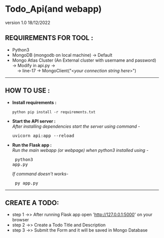 **Todo_Api(and webapp)**
===============================================
version 1.0 18/12/2022 <br>


REQUIREMENTS FOR TOOL :
--------------------------------------------------------------------
- Python3
- MongoDB (mongodb on local machine) -> Default
- Mongo Atlas Cluster (An External cluster with username and password) → Modify in api.py → <br>&nbsp; &nbsp; → line-17 → MongoClient("<_your connection string here_>")
--------------------------------------------------------------------


HOW TO USE :
--------------------------------------------------------------------
- **Install requirements :** </br>
      <pre>
         ```python
           pip install -r requirements.txt
          ```
      </pre>

- **Start the API server :** </br>
         _After installing dependencies start the server using command -_
         <pre>
         uvicorn api:app --reload
         </pre>
         

- **Run the Flask app :** </br>
        _Run the main webapp (or webpage) when python3 installed using -_
        <pre>
            python3 app.py
        </pre>
        _If command doesn't works-_
        <pre>
            py app.py
        </pre>
--------------------------------------------------------------------


CREATE A TODO:
--------------------------------------------------------------------
- step 1 →> After running Flask app open 'http://127.0.0.1:5000' on your browser
- step 2 →> Create a Todo Title and Description
- step 3 →> Submit the Form and it will be saved in Mongo Database
<!-- -------------------------------------------------------------------- -->
